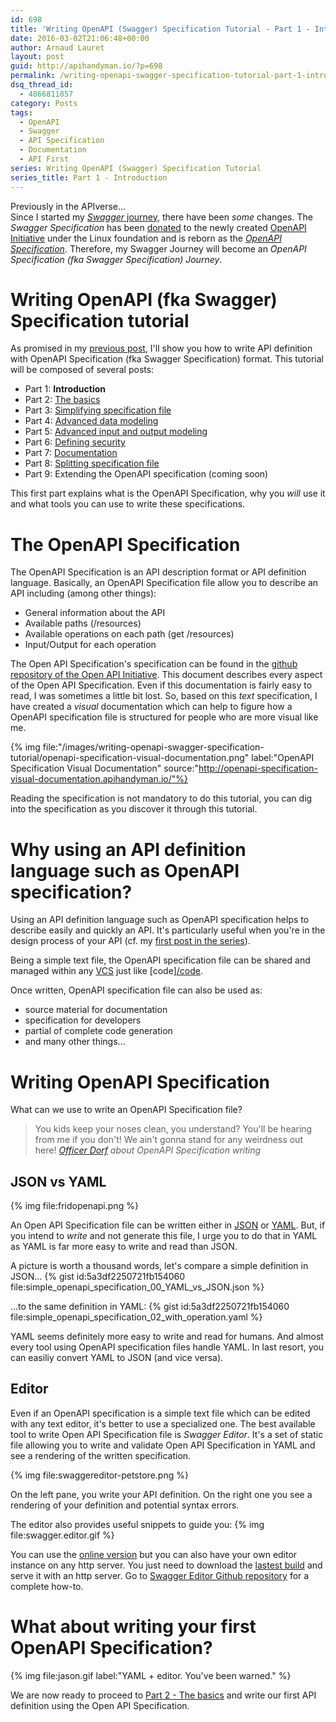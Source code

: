 ```yaml
---
id: 698
title: 'Writing OpenAPI (Swagger) Specification Tutorial - Part 1 - Introduction'
date: 2016-03-02T21:06:48+00:00
author: Arnaud Lauret
layout: post
guid: http://apihandyman.io/?p=698
permalink: /writing-openapi-swagger-specification-tutorial-part-1-introduction/
dsq_thread_id:
  - 4866811857
category: Posts
tags:
  - OpenAPI
  - Swagger
  - API Specification
  - Documentation
  - API First
series: Writing OpenAPI (Swagger) Specification Tutorial
series_title: Part 1 - Introduction
---
```

Previously in the APIverse...  
Since I started my [*Swagger* journey](/starting-a-swagger-journey-beyond-generated-swagger-ui/), there have been *some* changes. The *Swagger Specification* has been [donated](http://swagger.io/introducing-the-open-api-initiative/) to the newly created [OpenAPI Initiative](https://openapis.org/news/announcement/2015/11/new-collaborative-project-extend-swagger-specification-building-connected) under the Linux foundation and is reborn as the *[OpenAPI Specification](http://apievangelist.com/2016/01/04/the-openapi-specification-fka-the-swagger-specification/)*. Therefore, my Swagger Journey will become an *OpenAPI Specification (fka Swagger Specification) Journey*.<!--more-->

# Writing OpenAPI (fka Swagger) Specification tutorial
As promised in my [previous post](http://apihandyman.io/starting-a-swagger-journey-beyond-generated-swagger-ui/), I'll show you how to write API definition with OpenAPI Specification (fka Swagger Specification) format. This tutorial will be composed of several posts:

- Part 1: **Introduction**
- Part 2: [The basics](/writing-openapi-swagger-specification-tutorial-part-2-the-basics/)
- Part 3: [Simplifying specification file](/writing-openapi-swagger-specification-tutorial-part-3-simplifying-specification-file/)
- Part 4: [Advanced data modeling](/writing-openapi-swagger-specification-tutorial-part-4-advanced-data-modeling)
- Part 5: [Advanced input and output modeling](/writing-openapi-swagger-specification-tutorial-part-5-advanced-input-and-output-modeling/)
- Part 6: [Defining security](/writing-openapi-swagger-specification-tutorial-part-6-defining-security)
- Part 7: [Documentation](/writing-openapi-swagger-specification-tutorial-part-7-documentation/)
- Part 8: [Splitting specification file](http://apihandyman.io/writing-openapi-swagger-specification-tutorial-part-8-splitting-specification-file/)
- Part 9: Extending the OpenAPI specification (coming soon)

This first part explains what is the OpenAPI Specification, why you *will* use it and what tools you can use to write these specifications.

# The OpenAPI Specification

The OpenAPI Specification is an API description format or API definition language. Basically, an OpenAPI Specification file allow you to describe an API including (among other things):

- General information about the API
- Available paths (/resources)
- Available operations on each path (get /resources)
- Input/Output for each operation

The Open API Specification's specification can be found in the [github repository of the Open API Initiative](https://github.com/OAI/OpenAPI-Specification/blob/master/versions/2.0.md). This document describes every aspect of the Open API Specification.
Even if this documentation is fairly easy to read, I was sometimes a little bit lost. So, based on this *text* specification, I have created a *visual* documentation which can help to figure how a OpenAPI specification file is structured for people who are more visual like me.

{% img file:"/images/writing-openapi-swagger-specification-tutorial/openapi-specification-visual-documentation.png" label:"OpenAPI Specification Visual Documentation" source:"http://openapi-specification-visual-documentation.apihandyman.io/"%}

Reading the specification is not mandatory to do this tutorial, you can dig into the specification as you discover it through this tutorial.

# Why using an API definition language such as OpenAPI specification?
Using an API definition language such as OpenAPI specification helps to describe easily and quickly an API. It's particularly useful when you're in the design process of your API (cf. my [first post in the series](/starting-a-swagger-journey-beyond-generated-swagger-ui/)).

Being a simple text file, the OpenAPI specification file can be shared and managed within any [VCS](https://en.wikipedia.org/wiki/Version_control) just like [code][/code](http://blog.smartbear.com/documentation/the-utopia-of-api-documentation/).

Once written, OpenAPI specification file can also be used as:

- source material for documentation
- specification for developers
- partial of complete code generation
- and many other things...

# Writing OpenAPI Specification

What can we use to write an OpenAPI Specification file?

> You kids keep your noses clean, you understand? You'll be hearing from me if you don't! We ain't gonna stand for any weirdness out here! 
> *[Officer Dorf](http://www.imdb.com/name/nm0589798/?ref_=tt_trv_qu) about OpenAPI Specification writing*

## JSON vs YAML

{% img file:fridopenapi.png %}

An Open API Specification file can be written either in [JSON](https://en.wikipedia.org/wiki/JSON) or [YAML](https://en.wikipedia.org/wiki/YAML). But, if you intend to *write* and not generate this file, I urge you to do that in YAML as YAML is far more easy to write and read than JSON.

A picture is worth a thousand words, let's compare a simple definition in JSON...
{% gist id:5a3df2250721fb154060 file:simple_openapi_specification_00_YAML_vs_JSON.json %}

...to the same definition in YAML:
{% gist id:5a3df2250721fb154060 file:simple_openapi_specification_02_with_operation.yaml %}

YAML seems definitely more easy to write and read for humans. And almost every tool using OpenAPI specification files handle YAML. In last resort, you can easiliy convert YAML to JSON (and vice versa).

## Editor
Even if an OpenAPI specification is a simple text file which can be edited with any text editor, it's better to use a specialized one. The best available tool to write Open API Specification file is *Swagger Editor*. It's a set of static file allowing you to write and validate Open API Specification in YAML and see a rendering of the written specification.

{% img file:swaggereditor-petstore.png %}
  
On the left pane, you write your API definition.
On the right one you see a rendering of your definition and potential syntax errors.

The editor also provides useful snippets to guide you:
{% img file:swagger.editor.gif %}

You can use the [online version](http://editor.swagger.io/) but you can also have your own editor instance on any http server. You just need to download the [lastest build](https://github.com/swagger-api/swagger-editor/releases/latest) and serve it with an http server. Go to [Swagger Editor Github repository](https://github.com/swagger-api/swagger-editor/#running-locally) for a complete how-to.

# What about writing your first OpenAPI Specification?

{% img file:jason.gif label:"YAML + editor. You've been warned." %}
  
We are now ready to proceed to [Part 2 - The basics](/writing-openapi-swagger-specification-tutorial-part-2-the-basics/) and write our first API definition using the Open API Specification.
